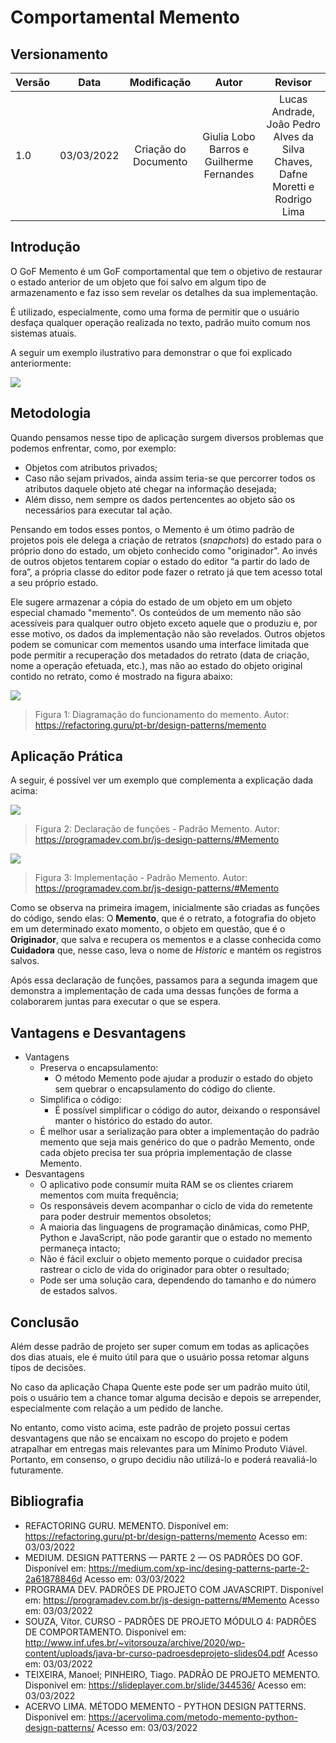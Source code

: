 # Comportamental Memento

## Versionamento

| Versão |    Data    |     Modificação      | Autor | Revisor |
| ------ | :--------: | :------------------: | :---: | :-----: |
| 1.0    | 03/03/2022 | Criação do Documento |  Giulia Lobo Barros e Guilherme Fernandes  | Lucas Andrade, João Pedro Alves da Silva Chaves, Dafne Moretti e Rodrigo Lima |

## Introdução
O GoF Memento é um GoF comportamental que tem o objetivo de restaurar o estado anterior de um objeto que foi salvo em algum tipo de armazenamento e faz isso sem revelar os detalhes da sua implementação.

É utilizado, especialmente, como uma forma de permitir que o usuário desfaça qualquer operação realizada no texto, padrão muito comum nos sistemas atuais.

A seguir um exemplo ilustrativo para demonstrar o que foi explicado anteriormente:

![](https://i.imgur.com/iGkEomt.png)

## Metodologia

Quando pensamos nesse tipo de aplicação surgem diversos problemas que podemos enfrentar, como, por exemplo:
- Objetos com atributos privados;
- Caso não sejam privados, ainda assim teria-se que percorrer todos os atributos daquele objeto até chegar na informação desejada;
- Além disso, nem sempre os dados pertencentes ao objeto são os necessários para executar tal ação.

Pensando em todos esses pontos, o Memento é um ótimo padrão de projetos pois ele delega a criação de retratos (*snapchots*) do estado para o próprio dono do estado, um objeto conhecido como "originador". Ao invés de outros objetos tentarem copiar o estado do editor “a partir do lado de fora”, a própria classe do editor pode fazer o retrato já que tem acesso total a seu próprio estado.

Ele sugere armazenar a cópia do estado de um objeto em um objeto especial chamado "memento". Os conteúdos de um memento não são acessíveis para qualquer outro objeto exceto aquele que o produziu e, por esse motivo, os dados da implementação não são revelados. Outros objetos podem se comunicar com mementos usando uma interface limitada que pode permitir a recuperação dos metadados do retrato (data de criação, nome a operação efetuada, etc.), mas não ao estado do objeto original contido no retrato, como é mostrado na figura abaixo:

![](https://i.imgur.com/kwUC9Bz.png)
> Figura 1: Diagramação do funcionamento do memento. Autor: https://refactoring.guru/pt-br/design-patterns/memento

## Aplicação Prática

A seguir, é possível ver um exemplo que complementa a explicação dada acima:

![](../../assets/images/memento_example.png)
> Figura 2: Declaração de funções - Padrão Memento. Autor: https://programadev.com.br/js-design-patterns/#Memento

![](../../assets/images/originador-memento.png)
> Figura 3: Implementação - Padrão Memento. Autor: https://programadev.com.br/js-design-patterns/#Memento

Como se observa na primeira imagem, inicialmente são criadas as funções do código, sendo elas: O **Memento**, que é o retrato, a fotografia do objeto em um determinado exato momento, o objeto em questão, que é o **Originador**, que salva e recupera os mementos e a classe conhecida como **Cuidadora** que, nesse caso, leva o nome de *Historic* e mantém os registros salvos.

Após essa declaração de funções, passamos para a segunda imagem que demonstra a implementação de cada uma dessas funções de forma a colaborarem juntas para executar o que se espera.

## Vantagens e Desvantagens

* Vantagens
    - Preserva o encapsulamento:
        - O método Memento pode ajudar a produzir o estado do objeto sem quebrar o encapsulamento do código do cliente.
    - Simplifica o código:
        - É possível simplificar o código do autor, deixando o responsável manter o histórico do estado do autor.
    - É melhor usar a serialização para obter a implementação do padrão memento que seja mais genérico do que o padrão Memento, onde cada objeto precisa ter sua própria implementação de classe Memento.
* Desvantagens
    - O aplicativo pode consumir muita RAM se os clientes criarem mementos com muita frequência;
    - Os responsáveis ​​devem acompanhar o ciclo de vida do remetente para poder destruir mementos obsoletos;
    - A maioria das linguagens de programação dinâmicas, como PHP, Python e JavaScript, não pode garantir que o estado no memento permaneça intacto;
    - Não é fácil excluir o objeto memento porque o cuidador precisa rastrear o ciclo de vida do originador para obter o resultado;
    - Pode ser uma solução cara, dependendo do tamanho e do número de estados salvos.

## Conclusão

Além desse padrão de projeto ser super comum em todas as aplicações dos dias atuais, ele é muito útil para que o usuário possa retomar alguns tipos de decisões.

No caso da aplicação Chapa Quente este pode ser um padrão muito útil, pois o usuário tem a chance tomar alguma decisão e depois se arrepender, especialmente com relação a um pedido de lanche.

No entanto, como visto acima, este padrão de projeto possui certas desvantagens que não se encaixam no escopo do projeto e podem atrapalhar em entregas mais relevantes para um Mínimo Produto Viável. Portanto, em consenso, o grupo decidiu não utilizá-lo e poderá reavaliá-lo futuramente.

## Bibliografia

* REFACTORING GURU. MEMENTO. Disponível em: https://refactoring.guru/pt-br/design-patterns/memento Acesso em: 03/03/2022
* MEDIUM. DESIGN PATTERNS — PARTE 2 — OS PADRÕES DO GOF. Disponível em: https://medium.com/xp-inc/desing-patterns-parte-2-2a61878846d Acesso em: 03/03/2022
* PROGRAMA DEV. PADRÕES DE PROJETO COM JAVASCRIPT. Disponível em: https://programadev.com.br/js-design-patterns/#Memento Acesso em: 03/03/2022
* SOUZA, Vítor. CURSO - PADRÕES DE PROJETO MÓDULO 4: PADRÕES DE COMPORTAMENTO. Disponível em: http://www.inf.ufes.br/~vitorsouza/archive/2020/wp-content/uploads/java-br-curso-padroesdeprojeto-slides04.pdf Acesso em: 03/03/2022
* TEIXEIRA, Manoel; PINHEIRO, Tiago. PADRÃO DE PROJETO MEMENTO. Disponível em: https://slideplayer.com.br/slide/344536/ Acesso em: 03/03/2022
* ACERVO LIMA. MÉTODO MEMENTO - PYTHON DESIGN PATTERNS. Disponível em: https://acervolima.com/metodo-memento-python-design-patterns/ Acesso em: 03/03/2022
